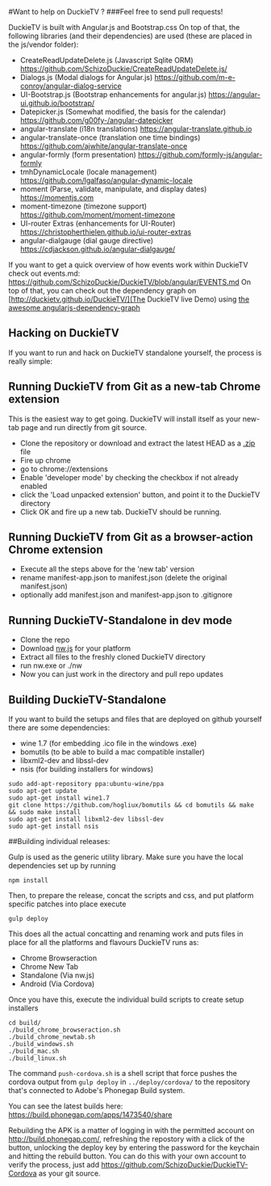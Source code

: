 #Want to help on DuckieTV ? 
###Feel free to send pull requests!

DuckieTV is built with Angular.js and Bootstrap.css
On top of that, the following libraries (and their dependencies) are used (these are placed in the js/vendor folder):

- CreateReadUpdateDelete.js (Javascript Sqlite ORM) https://github.com/SchizoDuckie/CreateReadUpdateDelete.js/
- Dialogs.js (Modal dialogs for Angular.js) https://github.com/m-e-conroy/angular-dialog-service
- UI-Bootstrap.js (Bootstrap enhancements for angular.js) https://angular-ui.github.io/bootstrap/
- Datepicker.js (Somewhat modified, the basis for the calendar) https://github.com/g00fy-/angular-datepicker
- angular-translate (i18n translations) https://angular-translate.github.io
- angular-translate-once (translation one time bindings) https://github.com/ajwhite/angular-translate-once
- angular-formly (form presentation) https://github.com/formly-js/angular-formly
- tmhDynamicLocale (locale management) https://github.com/lgalfaso/angular-dynamic-locale
- moment (Parse, validate, manipulate, and display dates) https://momentjs.com
- moment-timezone (timezone support) https://github.com/moment/moment-timezone
- UI-router Extras (enhancements for UI-Router) https://christopherthielen.github.io/ui-router-extras
- angular-dialgauge (dial gauge directive) https://cdjackson.github.io/angular-dialgauge/

If you want to get a quick overview of how events work within DuckieTV check out events.md:
https://github.com/SchizoDuckie/DuckieTV/blob/angular/EVENTS.md
On top of that, you can check out the dependency graph on [http://duckietv.github.io/DuckieTV/](The DuckieTV live Demo) using [the awesome angularjs-dependency-graph](https://chrome.google.com/webstore/detail/angularjs-dependency-grap/gghbihjmlhobaiedlbhcaellinkmlogj)

## Hacking on DuckieTV

If you want to run and hack on DuckieTV standalone yourself, the process is really simple:

## Running DuckieTV from Git as a new-tab Chrome extension
This is the easiest way to get going. DuckieTV will install itself as your new-tab page and run directly from git source.

- Clone the repository or download and extract the latest HEAD as a [.zip](https://github.com/SchizoDuckie/DuckieTV/archive/angular.zip) file
- Fire up chrome
- go to chrome://extensions
- Enable 'developer mode' by checking the checkbox if not already enabled
- click the 'Load unpacked extension' button, and point it to the DuckieTV directory
- Click OK and fire up a new tab. DuckieTV should be running.

## Running DuckieTV from Git as a browser-action Chrome extension

- Execute all the steps above for the 'new tab' version
- rename manifest-app.json to manifest.json (delete the original manifest.json)
- optionally add manifest.json and manifest-app.json to .gitignore

## Running DuckieTV-Standalone in dev mode

- Clone the repo
- Download [nw.js](http://nwjs.io/) for your platform
- Extract all files to the freshly cloned DuckieTV directory
- run nw.exe or ./nw
- Now you can just work in the directory and pull repo updates


## Building DuckieTV-Standalone

If you want to build the setups and files that are deployed on github yourself there are some dependencies:

- wine 1.7 (for embedding .ico file in the windows .exe)
- bomutils (to be able to build a mac compatible installer)
- libxml2-dev and libssl-dev
- nsis (for building installers for windows)

```
sudo add-apt-repository ppa:ubuntu-wine/ppa
sudo apt-get update
sudo apt-get install wine1.7 
git clone https://github.com/hogliux/bomutils && cd bomutils && make && sudo make install
sudo apt-get install libxml2-dev libssl-dev
sudo apt-get install nsis
```

##Building individual releases:

Gulp is used as the generic utility library. Make sure you have the local dependencies set up by running

``npm install``

Then, to prepare the release, concat the scripts and css, and put platform specific patches into place execute

``gulp deploy``

This does all the actual concatting and renaming work and puts files in place for all the platforms and flavours DuckieTV runs as:

- Chrome Browseraction
- Chrome New Tab
- Standalone (Via nw.js)
- Android (Via Cordova)

Once you have this, execute the individual build scripts to create setup installers

```
cd build/
./build_chrome_browseraction.sh
./build_chrome_newtab.sh
./build_windows.sh
./build_mac.sh
./build_linux.sh
```

The command ```push-cordova.sh``` is a shell script that force pushes the cordova output from ```gulp deploy``` in ```../deploy/cordova/``` to the repository that's connected to Adobe's Phonegap Build system.

You can see the latest builds here:
https://build.phonegap.com/apps/1473540/share

Rebuilding the APK is a matter of logging in with the permitted account on http://build.phonegap.com/, refreshing the repostory with a click of the button, unlocking the deploy key by entering the password for the keychain and hitting the rebuild button. You can do this with your own account to verify the process, just add https://github.com/SchizoDuckie/DuckieTV-Cordova as your git source.
